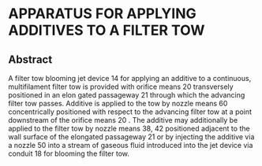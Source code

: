 # APPARATUS FOR APPLYING ADDITIVES TO A FILTER TOW

## Abstract
A filter tow blooming jet device 14 for applying an additive to a continuous, multifilament filter tow is provided with orifice means 20 transversely positioned in an elon gated passageway 21 through which the advancing filter tow passes. Additive is applied to the tow by nozzle means 60 concentrically positioned with respect to the advancing filter tow at a point downstream of the orifice means 20 . The additive may additionally be applied to the filter tow by nozzle means 38, 42 positioned adjacent to the wall surface of the elongated passageway 21 or by injecting the additive via a nozzle 50 into a stream of gaseous fluid introduced into the jet device via conduit 18 for blooming the filter tow.